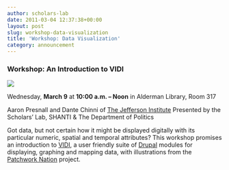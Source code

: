 ```yaml
---
author: scholars-lab
date: 2011-03-04 12:37:38+00:00
layout: post
slug: workshop-data-visualization
title: 'Workshop: Data Visualization'
category: announcement
---
```


### Workshop: An Introduction to VIDI


[![](http://static.scholarslab.org/wp-content/uploads/2011/03/qthomasbower_vizwkshop-224x300.jpg)](https://scholarslab.org/slab-events/workshop-data-visualization/attachment/qthomasbower_vizwkshop/)

Wednesday, **March 9** at **10:00 a.m. – Noon**
in Alderman Library, Room 317

Aaron Presnall and Dante Chinni of [The Jefferson Institute](http://www.jeffersoninst.org/)
Presented by the Scholars’ Lab, SHANTI & The Department of Politics

Got data, but not certain how it might be displayed digitally with its particular numeric, spatial and temporal attributes? This workshop promises an introduction to [VIDI](http://www.dataviz.org/), a user friendly suite of [Drupal](http://drupal.org/) modules for displaying, graphing and mapping data, with illustrations from the [Patchwork Nation](http://www.patchworknation.org/) project.
